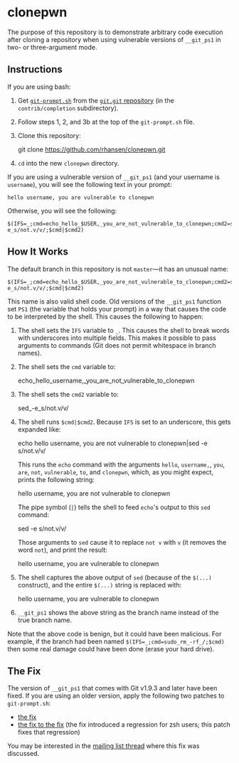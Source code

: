 clonepwn
========

The purpose of this repository is to demonstrate arbitrary code
execution after cloning a repository when using vulnerable versions of
`__git_ps1` in two- or three-argument mode.

Instructions
------------

If you are using bash:

  1. Get [`git-prompt.sh`](https://git.kernel.org/cgit/git/git.git/tree/contrib/completion/git-prompt.sh)
     from the [`git.git` repository](https://git.kernel.org/cgit/git/git.git)
     (in the `contrib/completion` subdirectory).

  2. Follow steps 1, 2, and 3b at the top of the `git-prompt.sh` file.

  3. Clone this repository:

        git clone https://github.com/rhansen/clonepwn.git

  4. `cd` into the new `clonepwn` directory.

If you are using a vulnerable version of `__git_ps1` (and your
username is `username`), you will see the following text in your
prompt:

    hello username, you are vulnerable to clonepwn

Otherwise, you will see the following:

    $(IFS=_;cmd=echo_hello_$USER,_you_are_not_vulnerable_to_clonepwn;cmd2=sed_-e_s/not.v/v/;$cmd|$cmd2)

How It Works
------------

The default branch in this repository is not `master`—it has an
unusual name:

    $(IFS=_;cmd=echo_hello_$USER,_you_are_not_vulnerable_to_clonepwn;cmd2=sed_-e_s/not.v/v/;$cmd|$cmd2)

This name is also valid shell code.  Old versions of the `__git_ps1`
function set `PS1` (the variable that holds your prompt) in a way that
causes the code to be interpreted by the shell.  This causes the
following to happen:

  1. The shell sets the `IFS` variable to `_`.  This causes the shell
     to break words with underscores into multiple fields.  This makes
     it possible to pass arguments to commands (Git does not permit
     whitespace in branch names).

  2. The shell sets the `cmd` variable to:

        echo_hello_username,_you_are_not_vulnerable_to_clonepwn

  3. The shell sets the `cmd2` variable to:

        sed_-e_s/not.v/v/

  4. The shell runs `$cmd|$cmd2`.  Because `IFS` is set to an
     underscore, this gets expanded like:

        echo hello username, you are not vulnerable to clonepwn|sed -e s/not.v/v/

     This runs the `echo` command with the arguments `hello`,
     `username,`, `you`, `are`, `not`, `vulnerable`, `to`, and
     `clonepwn`, which, as you might expect, prints the following
     string:

        hello username, you are not vulnerable to clonepwn

     The pipe symbol (`|`) tells the shell to feed `echo`'s output to
     this `sed` command:

        sed -e s/not.v/v/

     Those arguments to `sed` cause it to replace `not v` with `v` (it
     removes the word `not`), and print the result:

        hello username, you are vulnerable to clonepwn

  5. The shell captures the above output of `sed` (because of the
     `$(...)` construct), and the entire `$(...)` string is replaced
     with:

        hello username, you are vulnerable to clonepwn

  6. `__git_ps1` shows the above string as the branch name instead of
     the true branch name.

Note that the above code is benign, but it could have been malicious.
For example, if the branch had been named
`$(IFS=_;cmd=sudo_rm_-rf_/;$cmd)` then some real damage could have
been done (erase your hard drive).

The Fix
-------

The version of `__git_ps1` that comes with Git v1.9.3 and later have
been fixed.  If you are using an older version, apply the following
two patches to `git-prompt.sh`:

  * [the fix](https://git.kernel.org/cgit/git/git.git/commit/?id=8976500cbbb13270398d3b3e07a17b8cc7bff43f)
  * [the fix to the fix](https://git.kernel.org/cgit/git/git.git/commit/?id=1e4119c81b3e203e1729e03be6e4a53eb9207f5c) (the fix introduced a regression for zsh users; this patch fixes that regression)

You may be interested in the [mailing list
thread](http://thread.gmane.org/gmane.comp.version-control.git/246629)
where this fix was discussed.
